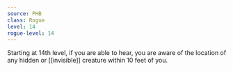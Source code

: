 ```yaml
---
source: PHB
class: Rogue
level: 14
rogue-level: 14
---
```


Starting at 14th level, if you are able to hear, you are aware of the location of any hidden or [[invisible]] creature within 10 feet of you.
